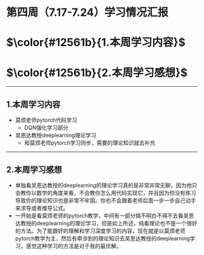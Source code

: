 # 第四周（7.17-7.24）学习情况汇报
$\color{#12561b}{1.本周学习内容}$
===
$\color{#12561b}{2.本周学习感想}$
===
---
## 1.本周学习内容
* 莫烦老师pytorch代码学习
    * DQN强化学习部分
* 吴恩达教授deeplearning理论学习
    * 和莫烦老师pytorch学习同步，需要的理论知识就去补充
---
## 2.本周学习感想
* 单独看吴恩达教授的deeplearning的理论学习真的是非常非常无聊，因为他只会教你以数学的角度来看，不会教你怎么用代码实现它，并且因为你没有练习导致你的理论知识也是非常不牢固。你也不会跟着老师后面一步一步自己动手来求导或者推导公式。
* 一开始是看莫烦老师的pytorch教学，中间有一部分搞不明白不得不去看吴恩达教授的deeplearning的理论学习，但是如上所述，纯看理论也不是一个很好的方法。为了能跟好的理解和学习深度学习的内容，现在就是以莫烦老师pytorch教学为主，然后有牵涉到的理论知识去吴恩达教授的deeplearning学习，感觉这种学习的方法是对于我的最优解。